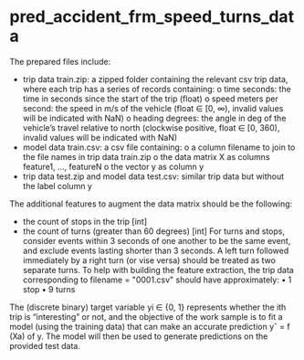 # pred_accident_frm_speed_turns_data
The prepared files include:
-	trip data train.zip: a zipped folder containing the relevant csv trip data, where each trip has a series of records containing:
o	time seconds: the time in seconds since the start of the trip (float)
o	speed meters per second:  the speed in m/s of the vehicle (float ∈ [0, ∞), invalid values will be indicated with NaN)
o	heading degrees: the angle in deg of the vehicle’s travel relative to north (clockwise positive, float ∈ [0, 360), invalid values will be indicated with NaN)
-	model data train.csv: a csv file containing:
o	a column filename to join to the file names in trip data train.zip
o	the data matrix X as columns feature1, ..., featureN
o	the vector y as column y
-	trip data test.zip and model data test.csv: similar trip data but without the label column y

The additional features to augment the data matrix should be the following:
-	the count of stops in the trip [int]
-	the count of turns (greater than 60 degrees) [int]
For turns and stops, consider events within 3 seconds of one another to be the same event, and exclude events lasting shorter than 3 seconds. A left turn followed immediately by a right turn (or vise versa) should be treated as two separate turns. To help with building the feature extraction, the trip data corresponding to filename = "0001.csv" should have approximately:
•	1 stop
•	9 turns

The (discrete binary) target variable yi ∈ {0, 1} represents whether the ith trip is “interesting” or not, and the objective of the work sample is to fit a model (using the training data) that can make an accurate prediction yˆ = f (Xa) of y. The model will then be used to generate predictions on the provided test data.
